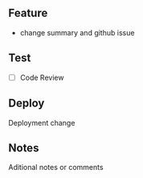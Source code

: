 ## Feature

- change summary and github issue

## Test

- [ ] Code Review

## Deploy

Deployment change

## Notes

Aditional notes or comments
